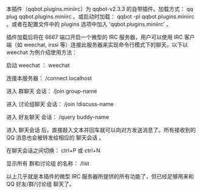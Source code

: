 本插件（qqbot.plugins.miniirc）为 qqbot-v2.3.3 的自带插件。加载方式： qq plug qqbot.plugins.miniirc 。或启动时加载： qqbot -pl qqbot.plugins.miniirc 。或者在配置文件中的 plugins 选项中加入 'qqbot.plugins.miniirc' 。

插件加载后将在 6667 端口开启一个微型的 IRC 服务器，用户可以使用 IRC 客户端（如 weechat, irssi 等）连接此服务器来实现命令行模式下的聊天。以下以 weechat 为例介绍使用方法：

启动 weechat ： weechat

连接本服务器： /connect localhost

进入 群聊天 会话： /join group-name

进入 讨论组聊天 会话： /join !discuss-name

进入 好友聊天 会话： /query buddy-name

进入 聊天会话 后，直接敲入文本并回车就可以向对方发送消息了。所有接收到的 QQ 消息也会被转发给相应的 聊天会话 。

在聊天会话之间切换： ctrl+P 或 ctrl+N

显示所有 群和讨论组 的名称： /list

以上几乎就是本插件的微型 IRC 服务器所提供的所有功能了，但已经足够用来和 QQ 好友/群/讨论组 聊天了。
